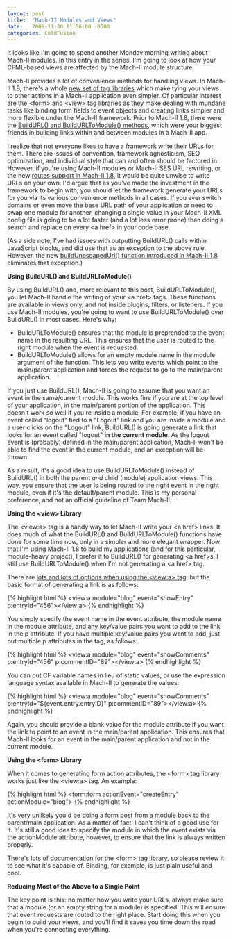 ```yaml
---
layout: post
title:  "Mach-II Modules and Views"
date:   2009-11-30 11:56:00 -0500
categories: ColdFusion
---
```


It looks like I'm going to spend another Monday morning writing about Mach-II modules. In this entry in the series, I'm going to look at how your CFML-based views are affected by the Mach-II module structure.

Mach-II provides a lot of convenience methods for handling views. In Mach-II 1.8, there's a whole [new set of tag libraries](http://www.mach-ii.com/index.cfm/go/blog:showEntry/entryId/41CE16F0%2DEC26%2DC39B%2D4A9315BA9DA78C19/) which make tying your views to other actions in a Mach-II application even simpler. Of particular interest are the [&lt;form&gt;](https://greatbiztoolsllc-trac.cvsdude.com/mach-ii/wiki/MachII1.8SpecificationFormTagLib) and [&lt;view&gt;](https://greatbiztoolsllc-trac.cvsdude.com/mach-ii/wiki/MachII1.8SpecificationViewTagLib) tag libraries as they make dealing with mundane tasks like binding form fields to event objects and creating links simpler and more flexible under the Mach-II framework. Prior to Mach-II 1.8, there were the [BuildURL() and BuildURLToModule() methods](https://greatbiztoolsllc-trac.cvsdude.com/mach-ii/wiki/WhatsNewInMachII1.5), which were your biggest friends in building links within and between modules in a Mach-II app.

I realize that not everyone likes to have a framework write their URLs for them. There are issues of convention, framework agnosticism, SEO optimization, and individual style that can and often should be factored in. However, if you're using Mach-II modules or Mach-II SES URL rewriting, or the new [routes support in Mach-II 1.8](http://greatbiztoolsllc.trac.cvsdude.com/mach-ii/wiki/MachII1.8SESImprovements), it would be quite unwise to write URLs on your own. I'd argue that as you've made the investment in the framework to begin with, you should let the framework generate your URLs for you via its various convenience methods in all cases. If you ever switch domains or even move the base URL path of your application or need to swap one module for another, changing a single value in your Mach-II XML config file is going to be a lot faster (and a lot less error prone) than doing a search and replace on every &lt;a href&gt; in your code base.

(As a side note, I've had issues with outputting BuildURL() calls within JavaScript blocks, and did use that as an exception to the above rule. However, the new [buildUnescapedUrl() function introduced in Mach-II 1.8](https://greatbiztoolsllc-trac.cvsdude.com/mach-ii/ticket/178) eliminates that exception.)

**Using BuildURL() and BuildURLToModule()**

By using BuildURL() and, more relevant to this post, BuildURLToModule(), you let Mach-II handle the writing of your &lt;a href&gt; tags. These functions are available in views only, and not inside plugins, filters, or listeners. If you use Mach-II modules, you're going to want to use BuildURLToModule() over BuildURL() in most cases. Here's why:

- BuildURLToModule() ensures that the module is preprended to the event name in the resulting URL. This ensures that the user is routed to the right module when the event is requested.
- BuildURLToModule() allows for an empty module name in the module argument of the function. This lets you write events which point to the main/parent application and forces the request to go to the main/parent application.

If you just use BuildURL(), Mach-II is going to assume that you want an event in the same/current module. This works fine if you are at the top level of your application, in the main/parent portion of the application. This doesn't work so well if you're inside a module. For example, if you have an event called "logout" tied to a "Logout" link and you are inside a module and a user clicks on the "Logout" link, BuildURL() is going generate a  link that looks for an event called "logout" **in the current module**. As the logout event is (probably) defined in the main/parent application, Mach-II won't be able to find the event in the current module, and an exception will be thrown.

As a result, it's a good idea to use BuildURLToModule() instead of BuildURL() in both the parent *and* child (module) application views. This way, you ensure that the user is being routed to the right event in the right module, even if it's the default/parent module. This is my personal preference, and not an official guideline of Team Mach-II.

**Using the &lt;view&gt; Library**

The &lt;view:a&gt; tag is a handy way to let Mach-II write your &lt;a href&gt; links. It does much of what the BuildURL() and BuildURLToModule() functions have done for some time now, only in a simpler and more elegant wrapper. Now that I'm using Mach-II 1.8 to build my applications (and for this particular, module-heavy project), I prefer it to BuildURL() for generating &lt;a href&gt;s. I still use BuildURLToModule() when I'm not generating a &lt;a href&gt; tag.

There are [lots and lots of options when using the &lt;view:a&gt; tag](http://greatbiztoolsllc.trac.cvsdude.com/mach-ii/wiki/MachII1.8SpecificationViewTagLib#TheaTag), but the basic format of generating a link is as follows:

{% highlight html %}
<view:a module="blog" event="showEntry" p:entryId="456"></view:a>
{% endhighlight %}

You simply specify the event name in the event attribute, the module name in the module attribute, and any key/value pairs you want to add to the link in the p attribute. If you have multiple key/value pairs you want to add, just put multiple p attributes in the tag, as follows:

{% highlight html %}
<view:a module="blog" event="showComments" p:entryId="456" p:commentID="89"></view:a>
{% endhighlight %}

You can put CF variable names in lieu of static values, or use the expression language syntax available in Mach-II to generate the values:

{% highlight html %}
<view:a module="blog" event="showComments" p:entryId="${event.entry.entryID}" p:commentID="89"></view:a>
{% endhighlight %}

Again, you should provide a blank value for the module attribute if you want the link to point to an event in the main/parent application. This ensures that Mach-II looks for an event in the main/parent application and not in the current module.

**Using the &lt;form&gt; Library**

When it comes to generating form action attributes, the &lt;form&gt; tag library works just like the &lt;view:a&gt; tag. An example:

{% highlight html %}
<form:form actionEvent="createEntry" actionModule="blog">
{% endhighlight %}

It's very unlikely you'd be doing a form post from a module back to the parent/main application. As a matter of fact, I can't think of a good use for it. It's still a good idea to specify the module in which the event exists via the actionModule attribute, however, to ensure that the link is always written properly.

There's [lots of documentation for the &lt;form&gt; tag library](http://greatbiztoolsllc.trac.cvsdude.com/mach-ii/wiki/MachII1.8SpecificationFormTagLib), so please review it to see what it's capable of. Binding, for example, is just plain useful and cool.

**Reducing Most of the Above to a Single Point**

The key point is this: no matter how you write your URLs, always make sure that a module (or an empty string for a module) is specified. This will ensure that event requests are routed to the right place. Start doing this when you begin to build your views, and you'll find it saves you time down the road when you're connecting everything.

